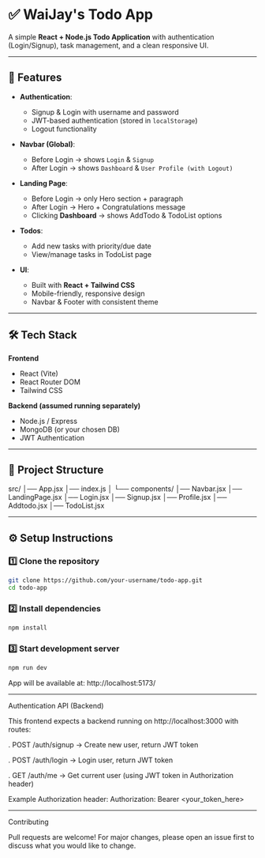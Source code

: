 # ✅ WaiJay's Todo App  

A simple **React + Node.js Todo Application** with authentication (Login/Signup), task management, and a clean responsive UI.  

---

## 🚀 Features  

- **Authentication**:  
  - Signup & Login with username and password  
  - JWT-based authentication (stored in `localStorage`)  
  - Logout functionality  

- **Navbar (Global)**:  
  - Before Login → shows `Login` & `Signup`  
  - After Login → shows `Dashboard` & `User Profile (with Logout)`  

- **Landing Page**:  
  - Before Login → only Hero section + paragraph  
  - After Login → Hero + Congratulations message  
  - Clicking **Dashboard** → shows AddTodo & TodoList options  

- **Todos**:  
  - Add new tasks with priority/due date  
  - View/manage tasks in TodoList page  

- **UI**:  
  - Built with **React + Tailwind CSS**  
  - Mobile-friendly, responsive design  
  - Navbar & Footer with consistent theme  

---

## 🛠️ Tech Stack  

**Frontend**  
- React (Vite)  
- React Router DOM  
- Tailwind CSS  

**Backend (assumed running separately)**  
- Node.js / Express  
- MongoDB (or your chosen DB)  
- JWT Authentication  

---

## 📂 Project Structure 

src/
│── App.jsx
│── index.js
│
└── components/
│── Navbar.jsx
│── LandingPage.jsx
│── Login.jsx
│── Signup.jsx
│── Profile.jsx
│── Addtodo.jsx
│── TodoList.jsx

---

## ⚙️ Setup Instructions  

### 1️⃣ Clone the repository  
```bash
git clone https://github.com/your-username/todo-app.git
cd todo-app
```
### 2️⃣ Install dependencies
```bash
npm install
```
### 3️⃣ Start development server
```bash
npm run dev
```

App will be available at:
http://localhost:5173/

---

Authentication API (Backend)

This frontend expects a backend running on http://localhost:3000
 with routes:

. POST /auth/signup → Create new user, return JWT token

. POST /auth/login → Login user, return JWT token

. GET /auth/me → Get current user (using JWT token in Authorization header)

Example Authorization header:
Authorization: Bearer <your_token_here>

---

Contributing

Pull requests are welcome! For major changes, please open an issue first to discuss what you would like to change.
